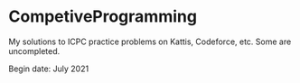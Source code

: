 # CompetiveProgramming
My solutions to ICPC practice problems on Kattis, Codeforce, etc. Some are uncompleted. 

Begin date: July 2021
